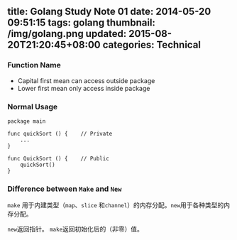 title: Golang Study Note 01
date: 2014-05-20 09:51:15
tags: golang
thumbnail: /img/golang.png
updated: 2015-08-20T21:20:45+08:00
categories: Technical
---

### Function Name

- Capital first mean can access outside package
- Lower first mean only access inside package

### Normal Usage

``` golang
package main

func quickSort () {    // Private
    ...
}

func QuickSort () {    // Public
    quickSort()
}
```

### Difference between `Make` and `New`

`make` 用于内建类型（`map`、`slice` 和`channel`）的内存分配。`new`用于各种类型的内存分配。

`new`返回指针。
`make`返回初始化后的（非零）值。